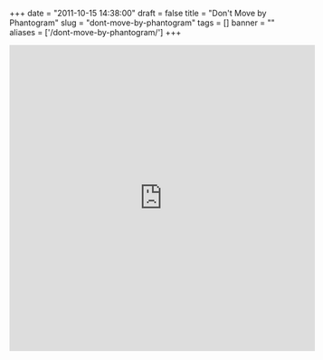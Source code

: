 
+++
date = "2011-10-15 14:38:00"
draft = false
title = "Don't Move by Phantogram"
slug = "dont-move-by-phantogram"
tags = []
banner = ""
aliases = ['/dont-move-by-phantogram/']
+++

<p><iframe src="https://w.soundcloud.com/player/?url=http%3A%2F%2Fapi.soundcloud.com%2Ftracks%2F24972815&amp;visual=true&amp;liking=false&amp;sharing=false&amp;auto_play=false&amp;show_comments=false&amp;continuous_play=false&amp;origin=tumblr" frameborder="0" allowtransparency="true" class="soundcloud_audio_player" width="540" height="540"></iframe></p>

